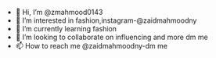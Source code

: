 - 👋 Hi, I’m @zmahmood0143
- 👀 I’m interested in fashion,instagram-@zaidmahmoodny
- 🌱 I’m currently learning fashion
- 💞️ I’m looking to collaborate on influencing and more dm me
- 📫 How to reach me @zaidmahmoodny-dm me

<!---
zmahmood0143/zmahmood0143 is a ✨ special ✨ repository because its `README.md` (this file) appears on your GitHub profile.
You can click the Preview link to take a look at your changes.
--->
